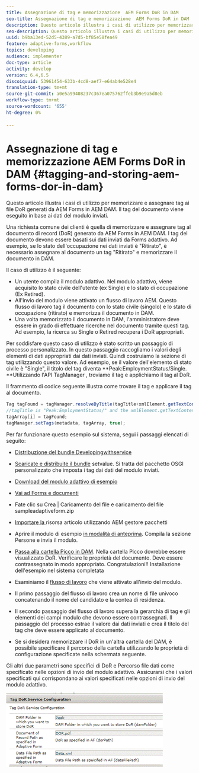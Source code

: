 ```yaml
---
title: Assegnazione di tag e memorizzazione  AEM Forms DoR in DAM
seo-title: Assegnazione di tag e memorizzazione  AEM Forms DoR in DAM
description: Questo articolo illustra i casi di utilizzo per memorizzare e assegnare tag ai file DoR generati da  AEM Forms in AEM DAM. Il tag del documento viene eseguito in base ai dati del modulo inviati.
seo-description: Questo articolo illustra i casi di utilizzo per memorizzare e assegnare tag ai file DoR generati da  AEM Forms in AEM DAM. Il tag del documento viene eseguito in base ai dati del modulo inviati.
uuid: b9ba13ed-52d5-4389-a7d5-bf85e58fea49
feature: adaptive-forms,workflow
topics: developing
audience: implementer
doc-type: article
activity: develop
version: 6.4,6.5
discoiquuid: 53961454-633b-4cd8-aef7-e64ab4e528e4
translation-type: tm+mt
source-git-commit: a0e5a99408237c367ea075762ffeb3b9e9a5d8eb
workflow-type: tm+mt
source-wordcount: '655'
ht-degree: 0%

---
```



# Assegnazione di tag e memorizzazione  AEM Forms DoR in DAM {#tagging-and-storing-aem-forms-dor-in-dam}

Questo articolo illustra i casi di utilizzo per memorizzare e assegnare tag ai file DoR generati da  AEM Forms in AEM DAM. Il tag del documento viene eseguito in base ai dati del modulo inviati.

Una richiesta comune dei clienti è quella di memorizzare e assegnare tag al documento di record (DoR) generato da  AEM Forms in AEM DAM. I tag del documento devono essere basati sui dati inviati da Forms adattivo. Ad esempio, se lo stato dell&#39;occupazione nei dati inviati è &quot;Ritirato&quot;, è necessario assegnare al documento un tag &quot;Ritirato&quot; e memorizzare il documento in DAM.

Il caso di utilizzo è il seguente:

* Un utente compila il modulo adattivo. Nel modulo adattivo, viene acquisito lo stato civile dell&#39;utente (ex Single) e lo stato di occupazione (Ex Retired).
* All&#39;invio del modulo viene attivato un flusso di lavoro AEM. Questo flusso di lavoro tag il documento con lo stato civile (singolo) e lo stato di occupazione (ritirato) e memorizza il documento in DAM.
* Una volta memorizzato il documento in DAM, l&#39;amministratore deve essere in grado di effettuare ricerche nel documento tramite questi tag. Ad esempio, la ricerca su Single o Retired recupera i DoR appropriati.

Per soddisfare questo caso di utilizzo è stato scritto un passaggio di processo personalizzato. In questo passaggio raccogliamo i valori degli elementi di dati appropriati dai dati inviati. Quindi costruiamo la sezione di tag utilizzando questo valore. Ad esempio, se il valore dell&#39;elemento di stato civile è &quot;Single&quot;, il titolo del tag diventa **Peak:EmploymentStatus/Single. **Utilizzando l&#39;API TagManager , troviamo il tag e applichiamo il tag al DoR.

Il frammento di codice seguente illustra come trovare il tag e applicare il tag al documento.

```java
Tag tagFound = tagManager.resolveByTitle(tagTitle+xmlElement.getTextContent());
//tagTitle is "Peak:EmploymentStatus/" and the xmlElement.getTextContent() will return the value Single. So the tag title becomes Peak:EmploymentStatus/Single. Once the tag is found we put the tag in array and apply the tags to the resource as shown below
tagArray[i] = tagFound;
tagManager.setTags(metadata, tagArray, true);
```

Per far funzionare questo esempio sul sistema, segui i passaggi elencati di seguito:
* [Distribuzione del bundle Developingwithservice](/help/forms/assets/common-osgi-bundles/DevelopingWithServiceUser.jar)

* [Scaricate e distribuite il bundle](/help/forms/assets/common-osgi-bundles/SetValueApp.core-1.0-SNAPSHOT.jar) setvalue. Si tratta del pacchetto OSGI personalizzato che imposta i tag dai dati del modulo inviati.

* [Download del modulo adattivo di esempio](assets/tag-and-store-in-dam-assets.zip)

* [Vai ad Forms e documenti](http://localhost:4502/aem/forms.html/content/dam/formsanddocuments)

* Fate clic su Crea | Caricamento del file e caricamento del file sampleadaptiveform.zip

* [Importare la ](assets/tag-and-store-in-dam-assets.zip) risorsa articolo utilizzando AEM gestore pacchetti
* Aprire il modulo di esempio [in modalità di anteprima](http://localhost:4502/content/dam/formsanddocuments/summit/peakform/jcr:content?wcmmode=disabled). Compila la sezione Persone e invia il modulo.
* [Passa alla cartella Picco in DAM](http://localhost:4502/assets.html/content/dam/Peak). Nella cartella Picco dovrebbe essere visualizzato DoR. Verificare le proprietà del documento. Deve essere contrassegnato in modo appropriato.
Congratulazioni!! Installazione dell&#39;esempio nel sistema completata

* Esaminiamo il [flusso di lavoro](http://localhost:4502/editor.html/conf/global/settings/workflow/models/TagAndStoreDoRinDAM.html) che viene attivato all&#39;invio del modulo.
* Il primo passaggio del flusso di lavoro crea un nome di file univoco concatenando il nome del candidato e la contea di residenza.
* Il secondo passaggio del flusso di lavoro supera la gerarchia di tag e gli elementi dei campi modulo che devono essere contrassegnati. Il passaggio del processo estrae il valore dai dati inviati e crea il titolo del tag che deve essere applicato al documento.
* Se si desidera memorizzare il DoR in un&#39;altra cartella del DAM, è possibile specificare il percorso della cartella utilizzando le proprietà di configurazione specificate nella schermata seguente.

Gli altri due parametri sono specifici di DoR e Percorso file dati come specificato nelle opzioni di invio del modulo adattivo. Assicurarsi che i valori specificati qui corrispondano ai valori specificati nelle opzioni di invio del modulo adattivo.

![Tag Dor](assets/tag_dor_service_configuration.gif)

